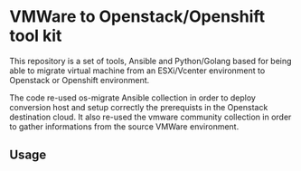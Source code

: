 # VMWare to Openstack/Openshift tool kit

This repository is a set of tools, Ansible and Python/Golang based for being able to migrate
virtual machine from an ESXi/Vcenter environment to Openstack or Openshift environment.

The code re-used os-migrate Ansible collection in order to deploy conversion host and setup
correctly the prerequists in the Openstack destination cloud.
It also re-used the vmware community collection in order to gather informations from the source
VMWare environment.

## Usage

